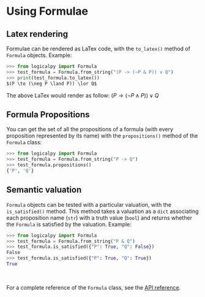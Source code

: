 # Using Formulae

## Latex rendering

Formulae can be rendered as LaTex code, with the `to_latex()` method of `Formula` objects.
Example:

```python
>>> from logicalpy import Formula
>>> test_formula = Formula.from_string("(P -> (~P & P)) v Q")
>>> print(test_formula.to_latex())
$(P \to (\neg P \land P)) \lor Q$
```

The above LaTex would render as follow: $(P \to (\neg P \land P)) \lor Q$

## Formula Propositions

You can get the set of all the propositions of a formula (with every proposition represented by its name) with
the `propositions()` method of the `Formula` class:

```python
>>> from logicalpy import Formula
>>> test_formula = Formula.from_string("P -> Q")
>>> test_formula.propositions()
{'P', 'Q'}
```

## Semantic valuation

`Formula` objects can be tested with a particular valuation, with the `is_satisfied()` method. This method takes
a valuation as a `dict` associating each proposition name (`str`) with a truth value (`bool`) and returns
whether the `Formula` is satisfied by the valuation.
Example:

```python
>>> from logicalpy import Formula
>>> test_formula = Formula.from_string("P & Q")
>>> test_formula.is_satisfied({"P": True, "Q": False})
False
>>> test_formula.is_satisfied({"P": True, "Q": True})
True
```

<br>

For a complete reference of the `Formula` class, see the [API reference](../api-reference/logicalpy/base.md#logicalpy.base.Formula).
